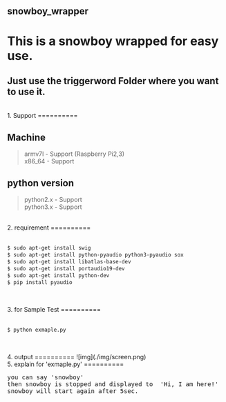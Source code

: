 ## snowboy_wrapper<br>
# This is a snowboy wrapped for easy use.<br>


Just use the <b>triggerword</b> Folder where you want to use it.
---
<br>
1. Support
==========

Machine <br>
------

>  armv7l - Support (Raspberry Pi2,3) <br>
   x86_64 - Support


python version<br>
------
>  python2.x - Support<br>
   python3.x - Support


<br>
2. requirement
==========
<pre>
<code>
$ sudo apt-get install swig
$ sudo apt-get install python-pyaudio python3-pyaudio sox
$ sudo apt-get install libatlas-base-dev
$ sudo apt-get install portaudio19-dev
$ sudo apt-get install python-dev
$ pip install pyaudio
</code>
</pre>

<br>
3. for Sample Test
==========
<pre>
<code>
$ python exmaple.py
</code>
</pre>

<br>
4. output
==========
![img](./img/screen.png)

<br>
5. explain for 'exmaple.py'
==========

<pre>
you can say 'snowboy'
then snowboy is stopped and displayed to  'Hi, I am here!'
snowboy will start again after 5sec.
</pre>
